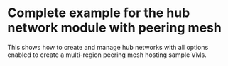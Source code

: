 # Complete example for the hub network module with peering mesh

This shows how to create and manage hub networks with all options enabled to create a multi-region peering mesh hosting sample VMs.
